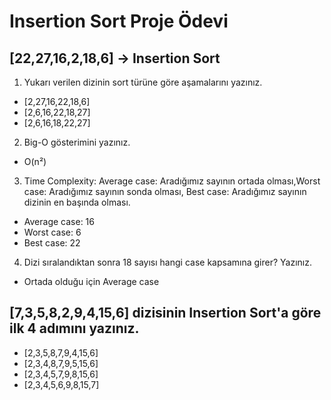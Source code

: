 #  Insertion Sort Proje Ödevi
##  [22,27,16,2,18,6] -> Insertion Sort

1. Yukarı verilen dizinin sort türüne göre aşamalarını yazınız.
- [2,27,16,22,18,6]
- [2,6,16,22,18,27]
- [2,6,16,18,22,27]

2. Big-O gösterimini yazınız.
- O(n²)

3. Time Complexity: Average case: Aradığımız sayının ortada olması,Worst case: Aradığımız sayının sonda olması, Best case: Aradığımız sayının dizinin en başında olması.
- Average case: 16 
- Worst case: 6
- Best case: 22

4. Dizi sıralandıktan sonra 18 sayısı hangi case kapsamına girer? Yazınız.
- Ortada olduğu için Average case


##  [7,3,5,8,2,9,4,15,6] dizisinin Insertion Sort'a göre ilk 4 adımını yazınız.
- [2,3,5,8,7,9,4,15,6]
- [2,3,4,8,7,9,5,15,6]
- [2,3,4,5,7,9,8,15,6]
- [2,3,4,5,6,9,8,15,7]
